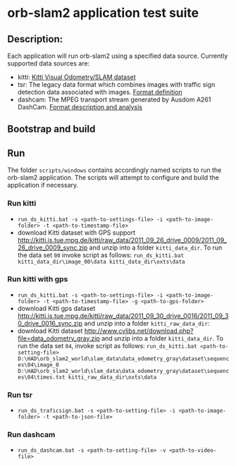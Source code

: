 # orb-slam2 application test suite

## Description:
Each application will run orb-slam2 using a specified data source. Currently supported data sources are:
- kitti: [Kitti Visual Odometry/SLAM dataset](http://www.cvlibs.net/datasets/kitti/eval_odometry.php)  
- tsr: The legacy data format which combines images with traffic sign detection data associated with images. [Format definition](https://jira.harman.com/jira/browse/INTHAD-191?filter=53275&jql=project%20%3D%20%22Highly%20Automated%20Driving%22%20AND%20%20labels%20in%20(Macs-SLAM-ORB2)%20AND%20assignee%20%3D%20PTavse%20ORDER%20BY%20created%20DESC) 
- dashcam: The MPEG transport stream generated by Ausdom A261 DashCam. [Format description and analysis](https://jira.harman.com/jira/browse/INTHAD-183?filter=53275&jql=project%20%3D%20%22Highly%20Automated%20Driving%22%20AND%20%20labels%20in%20(Macs-SLAM-ORB2)%20AND%20description%20~%20Ausdom%20ORDER%20BY%20created%20DESC)

## Bootstrap and build

## Run

The folder `scripts/windows` contains accordingly named scripts to run the orb-slam2 application. The scripts will attempt to configure and build the application if necessary.  

### Run kitti
* `run_ds_kitti.bat -s <path-to-settings-file> -i <path-to-image-folder> -t <path-to-timestamp-file>`
* download Kitti dataset with GPS support http://kitti.is.tue.mpg.de/kitti/raw_data/2011_09_26_drive_0009/2011_09_26_drive_0009_sync.zip and unzip into a folder `kitti_data_dir`. To run the data set `00` invoke script as follows: `run_ds_kitti.bat kitti_data_dir\image_00\data kitti_data_dir\oxts\data`

### Run kitti with gps
* `run_ds_kitti.bat -s <path-to-settings-file> -i <path-to-image-folder> -t <path-to-timestamp-file> -g <path-to-gps-folder> `
* download Kitti gps dataset http://kitti.is.tue.mpg.de/kitti/raw_data/2011_09_30_drive_0016/2011_09_30_drive_0016_sync.zip and unzip into a folder `kitti_raw_data_dir`:
* download Kitti dataset http://www.cvlibs.net/download.php?file=data_odometry_gray.zip and unzip into a folder `kitti_data_dir`.
To run the data set `04`, invoke script as follows: `run_ds_kitti.bat <path-to-setting-file> D:\HAD\orb_slam2_world\slam_data\data_odometry_gray\dataset\sequences\04\image_0 D:\HAD\orb_slam2_world\slam_data\data_odometry_gray\dataset\sequences\04\times.txt kitti_raw_data_dir\oxts\data`

### Run tsr
* `run_ds_traficsign.bat -s <path-to-setting-file> -i <path-to-image-folder> -t <path-to-json-file>`   

### Run dashcam
* `run_ds_dashcam.bat -s <path-to-setting-file> -v <path-to-video-file>`